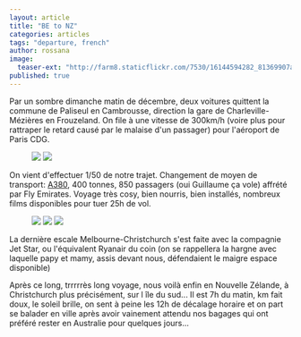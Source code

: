 ```yaml
---
layout: article
title: "BE to NZ"
categories: articles
tags: "departure, french"
author: rossana
image: 
  teaser-ext: "http://farm8.staticflickr.com/7530/16144594282_81369907a4.jpg"
published: true
---
```


Par un sombre dimanche matin de décembre, deux voitures quittent la commune de Paliseul en Cambrousse, direction la gare de Charleville-Mézières en Frouzeland. On file à une vitesse de 300km/h (voire plus pour rattraper le retard causé par le malaise d'un passager) pour l'aéroport de Paris CDG.

<figure class="half">
	<img src="https://farm8.staticflickr.com/7560/15958063030_759b7ffa5d_m.jpg">
	<img src="https://farm8.staticflickr.com/7561/15957918580_479de2973a_m.jpg">
</figure>

On vient d'effectuer 1/50 de notre trajet. Changement de moyen de transport: [A380](http://avions.findthebest.fr/l/242/Airbus-A380-800), 400 tonnes, 850 passagers (oui Guillaume ça vole) affrété par Fly Emirates. Voyage très cosy, bien nourris, bien installés, nombreux films disponibles pour tuer 25h de vol. 

<figure class="third">
	<img src="https://farm8.staticflickr.com/7561/15959607837_e7cdd19dc8_m.jpg">
	<img src="https://farm8.staticflickr.com/7501/15959471057_0d8953f29e_q.jpg">
	<img src="https://farm8.staticflickr.com/7482/15959601497_54a1822fe4_m.jpg">
</figure>

La dernière escale Melbourne-Christchurch s'est faite avec la compagnie Jet Star, ou l'équivalent Ryanair du coin (on se rappellera la hargne avec laquelle papy et mamy, assis devant nous, défendaient le maigre espace disponible)

Après ce long, trrrrrès long voyage, nous voilà enfin en Nouvelle Zélande, à Christchurch plus précisément, sur l île du sud... Il est 7h du matin, km fait doux, le soleil brille, on sent à peine les 12h de décalage horaire et on part se balader en ville après avoir vainement attendu nos bagages qui ont préféré rester en Australie pour quelques jours...
